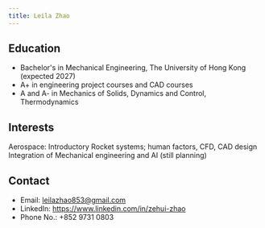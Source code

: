 ```yaml
---
title: Leila Zhao
---
```



## Education
- Bachelor's in Mechanical Engineering, The University of Hong Kong (expected 2027)
- A+ in engineering project courses and CAD courses
- A and A- in Mechanics of Solids, Dynamics and Control, Thermodynamics


## Interests
Aerospace: Introductory Rocket systems; human factors, CFD, CAD design
Integration of Mechanical engineering and AI (still planning)


## Contact
- Email: leilazhao853@gmail.com
- LinkedIn: https://www.linkedin.com/in/zehui-zhao
- Phone No.: +852 9731 0803
